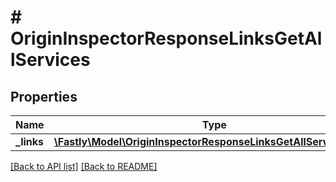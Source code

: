 # # OriginInspectorResponseLinksGetAllServices

## Properties

Name | Type | Description | Notes
------------ | ------------- | ------------- | -------------
**_links** | [**\Fastly\Model\OriginInspectorResponseLinksGetAllServicesLinks**](OriginInspectorResponseLinksGetAllServicesLinks.md) |  | [optional] 


[[Back to API list]](../../README.md#endpoints) [[Back to README]](../../README.md)

